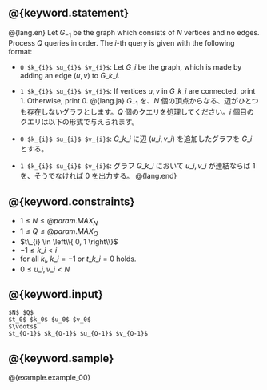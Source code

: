 ## @{keyword.statement}

@{lang.en}
Let $G_{-1}$ be the graph which consists of $N$ vertices and no edges. Process $Q$ queries in order. The $i$-th query is given with the following format:

- `0 $k_{i}$ $u_{i}$ $v_{i}$`: Let $G\_{i}$ be the graph, which is made by adding an edge $\left( u, v \right)$ to $G\_{k\_{i}}$.
- `1 $k_{i}$ $u_{i}$ $v_{i}$`: If vertices $u, v$ in $G\_{k\_{i}}$ are connected, print $1$. Otherwise, print $0$.
@{lang.ja}
$G_{-1}$ を、$N$ 個の頂点からなる、辺がひとつも存在しないグラフとします。$Q$ 個のクエリを処理してください。$i$ 個目のクエリは以下の形式で与えられます。

- `0 $k_{i}$ $u_{i}$ $v_{i}$`: $G\_{k\_{i}}$ に辺 $\left( u\_{i}, v\_{i} \right)$ を追加したグラフを $G\_{i}$ とする。
- `1 $k_{i}$ $u_{i}$ $v_{i}$`: グラフ $G\_{k\_{i}}$ において $u\_{i}, v\_{i}$ が連結ならば $1$ を、そうでなければ $0$ を出力する。
@{lang.end}

## @{keyword.constraints}

- $1 \leq N \leq @{param.MAX_N}$
- $1 \leq Q \leq @{param.MAX_Q}$
- $t\_{i} \in \left\\{ 0, 1 \right\\}$
- $-1 \leq k\_{i} < i$
- for all $k_i$, $k\_i = -1$ or $t\_{k\_{i}} = 0$ holds.
- $0 \leq u\_{i}, v\_{i} < N$

## @{keyword.input}

```
$N$ $Q$
$t_0$ $k_0$ $u_0$ $v_0$
$\vdots$
$t_{Q-1}$ $k_{Q-1}$ $u_{Q-1}$ $v_{Q-1}$
```

## @{keyword.sample}

@{example.example_00}

